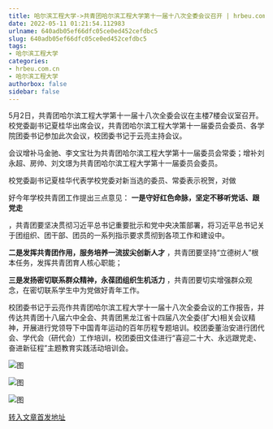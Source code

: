 ```yaml
---
title: 哈尔滨工程大学->共青团哈尔滨工程大学第十一届十八次全委会议召开 | hrbeu.com.cn
date: 2022-05-11 01:21:54.112983
urlname: 640adb05ef66dfc05ce0ed452cefdbc5
slug: 640adb05ef66dfc05ce0ed452cefdbc5
tags: 
- 哈尔滨工程大学
categories:
- hrbeu.com.cn
- 哈尔滨工程大学
authorbox: false
sidebar: false
---
```

5月2日，共青团哈尔滨工程大学第十一届十八次全委会议在主楼7楼会议室召开。校党委副书记夏桂华出席会议，共青团哈尔滨工程大学第十一届委员会委员、各学院团委书记参加此次会议，校团委书记于云亮主持会议。

会议增补马金驰、李文宝壮为共青团哈尔滨工程大学第十一届委员会常委；增补刘永超、房帅、刘文璟为共青团哈尔滨工程大学第十一届委员会委员。

校党委副书记夏桂华代表学校党委对新当选的委员、常委表示祝贺，对做
<!--more-->
好今年学校共青团工作提出三点意见： **一是守好红色命脉，坚定不移听党话、跟党走**

，共青团要坚决贯彻习近平总书记重要批示和党中央决策部署，将习近平总书记关于团组织、团干部、团员的一系列指示要求贯彻到各项工作和建设中。

**二是发挥共青团作用，服务培养一流拔尖创新人才** ，共青团要坚持“立德树人”根本任务，发挥共青团育人核心职能；

**三是发扬密切联系群众精神，永葆团组织生机活力** ，共青团要切实增强群众观念，在密切联系学生中为党做好青年工作。

校团委书记于云亮作共青团哈尔滨工程大学十一届十八次全委会议的工作报告，并传达共青团十八届六中全会、共青团黑龙江省十四届八次全委(扩大)相关会议精神，开展进行党领导下中国青年运动的百年历程专题培训。校团委董治安进行团代会、学代会（研代会）工作培训，校团委田文佳进行“喜迎二十大、永远跟党走、奋进新征程”主题教育实践活动培训会。

![图](http://gongxue.cn/__local/2/94/6D/A65AA38D921A96CC0C4BCA54F0E_745CE0C2_19D1C.jpg)

![图](http://gongxue.cn/__local/E/35/5F/C9C9C8E1CE7869B010ECEFF48CD_8E23E88E_E330.jpg)

![图](http://gongxue.cn/__local/B/6B/A6/878A6385929C8B9E04C92D5E47C_257F455D_12E78.jpg)

[转入文章首发地址](http://gongxue.cn/info/1141/70749.htm)